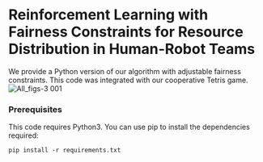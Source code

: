 # Reinforcement Learning with Fairness Constraints for Resource Distribution in Human-Robot Teams

We provide a Python version of our algorithm with adjustable fairness constraints. This code was integrated with our cooperative Tetris game.
![All_figs-3 001](https://user-images.githubusercontent.com/52357042/60387956-7363c600-9a5f-11e9-86dd-ac59fb86bfd5.png)


### Prerequisites

This code requires Python3. You can use pip to install the dependencies required:
```
pip install -r requirements.txt

```



